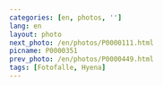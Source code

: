 ```yaml
---
categories: [en, photos, '']
lang: en
layout: photo
next_photo: /en/photos/P0000111.html
picname: P0000351
prev_photo: /en/photos/P0000449.html
tags: [Fotofalle, Hyena]
---
```

